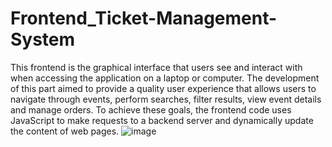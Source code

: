 # Frontend_Ticket-Management-System
This frontend is the graphical interface that users see and interact with when accessing the application on a laptop or computer. The development of this part aimed to provide a quality user experience that allows users to navigate through events, perform searches, filter results, view event details and manage orders. To achieve these goals, the frontend code uses JavaScript to make requests to a backend server and dynamically update the content of web pages.
![image](https://github.com/MIlinca/Frontend_Ticket-Management-System/assets/138598455/a87f5d94-82db-4431-8652-5b033b26b628)
 
